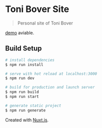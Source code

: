 # Toni Bover Site

> Personal site of Toni Bover

[demo](https://tonibover.surge.sh) aviable.


## Build Setup

``` bash
# install dependencies
$ npm run install

# serve with hot reload at localhost:3000
$ npm run dev

# build for production and launch server
$ npm run build
$ npm run start

# generate static project
$ npm run generate
```

Created with [Nuxt.js](https://nuxtjs.org).
